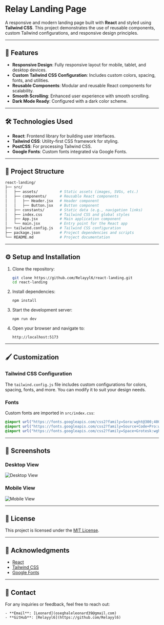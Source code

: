 # Relay Landing Page

A responsive and modern landing page built with **React** and styled using **Tailwind CSS**. This project demonstrates the use of reusable components, custom Tailwind configurations, and responsive design principles.

---

## 🚀 Features

- **Responsive Design**: Fully responsive layout for mobile, tablet, and desktop devices.
- **Custom Tailwind CSS Configuration**: Includes custom colors, spacing, fonts, and utilities.
- **Reusable Components**: Modular and reusable React components for scalability.
- **Smooth Scrolling**: Enhanced user experience with smooth scrolling.
- **Dark Mode Ready**: Configured with a dark color scheme.

---

## 🛠️ Technologies Used

- **React**: Frontend library for building user interfaces.
- **Tailwind CSS**: Utility-first CSS framework for styling.
- **PostCSS**: For processing Tailwind CSS.
- **Google Fonts**: Custom fonts integrated via Google Fonts.

---

## 📂 Project Structure

```bash
react-landing/
├── src/
│   ├── assets/          # Static assets (images, SVGs, etc.)
│   ├── components/      # Reusable React components
│   │   ├── Header.jsx   # Header component
│   │   ├── Button.jsx   # Button component
│   ├── constants/       # Static data (e.g., navigation links)
│   ├── index.css        # Tailwind CSS and global styles
│   ├── App.jsx          # Main application component
│   └── main.jsx         # Entry point for the React app
├── tailwind.config.js   # Tailwind CSS configuration
├── package.json         # Project dependencies and scripts
└── README.md            # Project documentation
```

---

## ⚙️ Setup and Installation

1. Clone the repository:
   ```bash
   git clone https://github.com/Relayyl6/react-landing.git
   cd react-landing
   ```

2. Install dependencies:
   ```bash
   npm install
   ```

3. Start the development server:
   ```bash
   npm run dev
   ```

4. Open your browser and navigate to:
   ```
   http://localhost:5173
   ```

---

## 🖌️ Customization

### Tailwind CSS Configuration
The `tailwind.config.js` file includes custom configurations for colors, spacing, fonts, and more. You can modify it to suit your design needs.

### Fonts
Custom fonts are imported in `src/index.css`:
```css
@import url("https://fonts.googleapis.com/css2?family=Sora:wght@300;400;600&display=swap");
@import url("https://fonts.googleapis.com/css2?family=Source+Code+Pro:wght@400;600;700&display=swap");
@import url("https://fonts.googleapis.com/css2?family=Space+Grotesk:wght@300&display=swap");
```

---

## 📸 Screenshots

### Desktop View
![Desktop View](path/to/desktop-screenshot.png)

### Mobile View
![Mobile View](path/to/mobile-screenshot.png)

---

## 📝 License

This project is licensed under the [MIT License](LICENSE).

---

## 🙌 Acknowledgments

- [React](https://reactjs.org/)
- [Tailwind CSS](https://tailwindcss.com/)
- [Google Fonts](https://fonts.google.com/)

---

## 📧 Contact

For any inquiries or feedback, feel free to reach out:

```
- **Email**: [Leonard](oseghaleleonard39@gmail.com)
- **GitHub**: [Relayyl6](https://github.com/Relayyl6)
```

